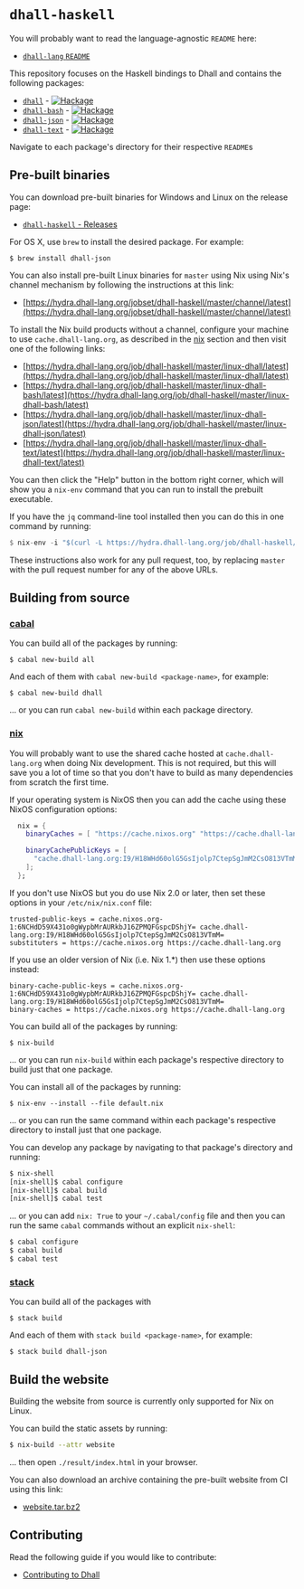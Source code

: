 # `dhall-haskell`

You will probably want to read the language-agnostic `README` here:

* [`dhall-lang` `README`](https://github.com/dhall-lang/dhall-lang/blob/master/README.md)

This repository focuses on the Haskell bindings to Dhall and contains
the following packages:

* [`dhall`](./dhall) - [![Hackage](https://img.shields.io/hackage/v/dhall.svg)](https://hackage.haskell.org/package/dhall)
* [`dhall-bash`](./dhall-bash) - [![Hackage](https://img.shields.io/hackage/v/dhall-bash.svg)](https://hackage.haskell.org/package/dhall-bash)
* [`dhall-json`](./dhall-json) - [![Hackage](https://img.shields.io/hackage/v/dhall-json.svg)](https://hackage.haskell.org/package/dhall-json)
* [`dhall-text`](./dhall-text) - [![Hackage](https://img.shields.io/hackage/v/dhall-text.svg)](https://hackage.haskell.org/package/dhall-text)

Navigate to each package's directory for their respective `README`s

## Pre-built binaries

You can download pre-built binaries for Windows and Linux on the release page:

* [`dhall-haskell` - Releases](https://github.com/dhall-lang/dhall-haskell/releases)

For OS X, use `brew` to install the desired package.  For example:

```
$ brew install dhall-json
```

You can also install pre-built Linux binaries for `master` using Nix using
Nix's channel mechanism by following the instructions at this link:

* [https://hydra.dhall-lang.org/jobset/dhall-haskell/master/channel/latest](https://hydra.dhall-lang.org/jobset/dhall-haskell/master/channel/latest)

To install the Nix build products without a channel, configure your machine to
use `cache.dhall-lang.org`, as described in the [nix](#nix) section and then
visit one of the following links:

* [https://hydra.dhall-lang.org/job/dhall-haskell/master/linux-dhall/latest](https://hydra.dhall-lang.org/job/dhall-haskell/master/linux-dhall/latest)
* [https://hydra.dhall-lang.org/job/dhall-haskell/master/linux-dhall-bash/latest](https://hydra.dhall-lang.org/job/dhall-haskell/master/linux-dhall-bash/latest)
* [https://hydra.dhall-lang.org/job/dhall-haskell/master/linux-dhall-json/latest](https://hydra.dhall-lang.org/job/dhall-haskell/master/linux-dhall-json/latest)
* [https://hydra.dhall-lang.org/job/dhall-haskell/master/linux-dhall-text/latest](https://hydra.dhall-lang.org/job/dhall-haskell/master/linux-dhall-text/latest)

You can then click the "Help" button in the bottom right corner, which will
show you a `nix-env` command that you can run to install the prebuilt
executable.

If you have the `jq` command-line tool installed then you can do this in one
command by running:

```haskell
$ nix-env -i "$(curl -L https://hydra.dhall-lang.org/job/dhall-haskell/master/linux-dhall/latest/api/get-info | jq -r .outPath)"
```

These instructions also work for any pull request, too, by replacing `master`
with the pull request number for any of the above URLs.

## Building from source

### [cabal](https://www.haskell.org/cabal)

You can build all of the packages by running:

```console
$ cabal new-build all
```

And each of them with `cabal new-build <package-name>`, for example:

```console
$ cabal new-build dhall
```

... or you can run `cabal new-build` within each package directory.

### [nix](https://nixos.org/nix/)

You will probably want to use the shared cache hosted at `cache.dhall-lang.org`
when doing Nix development.  This is not required, but this will save you a lot
of time so that you don't have to build as many dependencies from scratch the
first time.

If your operating system is NixOS then you can add the cache using these NixOS
configuration options:

```nix
  nix = {
    binaryCaches = [ "https://cache.nixos.org" "https://cache.dhall-lang.org" ];

    binaryCachePublicKeys = [
      "cache.dhall-lang.org:I9/H18WHd60olG5GsIjolp7CtepSgJmM2CsO813VTmM="
    ];
  };
```

If you don't use NixOS but you do use Nix 2.0 or later, then set these options
in your `/etc/nix/nix.conf` file:

```
trusted-public-keys = cache.nixos.org-1:6NCHdD59X431o0gWypbMrAURkbJ16ZPMQFGspcDShjY= cache.dhall-lang.org:I9/H18WHd60olG5GsIjolp7CtepSgJmM2CsO813VTmM=
substituters = https://cache.nixos.org https://cache.dhall-lang.org
```

If you use an older version of Nix (i.e. Nix 1.*) then use these options
instead:

```
binary-cache-public-keys = cache.nixos.org-1:6NCHdD59X431o0gWypbMrAURkbJ16ZPMQFGspcDShjY= cache.dhall-lang.org:I9/H18WHd60olG5GsIjolp7CtepSgJmM2CsO813VTmM=
binary-caches = https://cache.nixos.org https://cache.dhall-lang.org
```

You can build all of the packages by running:

```console
$ nix-build
```

... or you can run `nix-build` within each package's respective directory to
build just that one package.

You can install all of the packages by running:

```
$ nix-env --install --file default.nix
```

... or you can run the same command within each package's respective directory
to install just that one package.

You can develop any package by navigating to that package's directory and
running:

```bash
$ nix-shell
[nix-shell]$ cabal configure
[nix-shell]$ cabal build
[nix-shell]$ cabal test
```

... or you can add `nix: True` to your `~/.cabal/config` file and then you can
run the same `cabal` commands without an explicit `nix-shell`:

```bash
$ cabal configure
$ cabal build
$ cabal test
```

### [stack](https://docs.haskellstack.org)

You can build all of the packages with

```console
$ stack build
```

And each of them with `stack build <package-name>`, for example:

```console
$ stack build dhall-json
```

## Build the website

Building the website from source is currently only supported for Nix on Linux.

You can build the static assets by running:

```bash
$ nix-build --attr website
```

... then open `./result/index.html` in your browser.

You can also download an archive containing the pre-built website from CI using
this link:

* [website.tar.bz2](http://hydra.dhall-lang.org/job/dhall-haskell/master/tarball-website/latest/download-by-type/file/binary-dist)

## Contributing

Read the following guide if you would like to contribute:

* [Contributing to Dhall](https://github.com/dhall-lang/dhall-lang/blob/master/.github/CONTRIBUTING.md)
